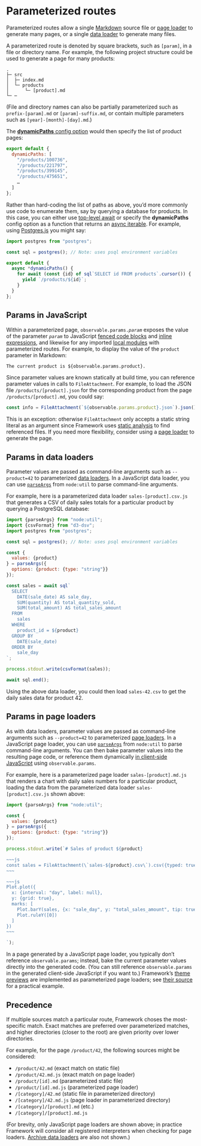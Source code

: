 # Parameterized routes <a href="https://github.com/observablehq/framework/releases/tag/v1.11.0" class="observablehq-version-badge" data-version="^1.11.0" title="Added in 1.11.0"></a>

Parameterized routes allow a single [Markdown](./markdown) source file or [page loader](./page-loaders) to generate many pages, or a single [data loader](./data-loaders) to generate many files.

A parameterized route is denoted by square brackets, such as `[param]`, in a file or directory name. For example, the following project structure could be used to generate a page for many products:

```
.
├─ src
│  ├─ index.md
│  └─ products
│      └─ [product].md
└─ ⋯
```

(File and directory names can also be partially parameterized such as `prefix-[param].md` or `[param]-suffix.md`, or contain multiple parameters such as `[year]-[month]-[day].md`.)

The [**dynamicPaths** config option](./config#dynamicPaths) would then specify the list of product pages:

```js run=false
export default {
  dynamicPaths: [
    "/products/100736",
    "/products/221797",
    "/products/399145",
    "/products/475651",
    …
  ]
};
```

Rather than hard-coding the list of paths as above, you’d more commonly use code to enumerate them, say by querying a database for products. In this case, you can either use [top-level await](https://v8.dev/features/top-level-await) or specify the **dynamicPaths** config option as a function that returns an [async iterable](https://developer.mozilla.org/en-US/docs/Web/JavaScript/Reference/Iteration_protocols#the_async_iterator_and_async_iterable_protocols). For example, using [Postgres.js](https://github.com/porsager/postgres/blob/master/README.md#usage) you might say:

```js run=false
import postgres from "postgres";

const sql = postgres(); // Note: uses psql environment variables

export default {
  async *dynamicPaths() {
    for await (const {id} of sql`SELECT id FROM products`.cursor()) {
      yield `/products/${id}`;
    }
  }
};
```

## Params in JavaScript

Within a parameterized page, <code>observable.params.<i>param</i></code> exposes the value of the parameter <code><i>param</i></code> to JavaScript [fenced code blocks](./javascript#fenced-code-blocks) and [inline expressions](./javascript#inline-expressions), and likewise for any imported [local modules](./imports#local-imports) with parameterized routes. For example, to display the value of the `product` parameter in Markdown:

```md run=false
The current product is ${observable.params.product}.
```

Since parameter values are known statically at build time, you can reference parameter values in calls to `FileAttachment`. For example, to load the JSON file `/products/[product].json` for the corresponding product from the page `/products/[product].md`, you could say:

```js run=false
const info = FileAttachment(`${observable.params.product}.json`).json();
```

This is an exception: otherwise `FileAttachment` only accepts a static string literal as an argument since Framework uses [static analysis](./files#static-analysis) to find referenced files. If you need more flexibility, consider using a [page loader](./page-loaders) to generate the page.

## Params in data loaders

Parameter values are passed as command-line arguments such as `--product=42` to parameterized [data loaders](./data-loaders). In a JavaScript data loader, you can use [`parseArgs`](https://nodejs.org/api/util.html#utilparseargsconfig) from `node:util` to parse command-line arguments.

For example, here is a parameterized data loader `sales-[product].csv.js` that generates a CSV of daily sales totals for a particular product by querying a PostgreSQL database:

```js run=false
import {parseArgs} from "node:util";
import {csvFormat} from "d3-dsv";
import postgres from "postgres";

const sql = postgres(); // Note: uses psql environment variables

const {
  values: {product}
} = parseArgs({
  options: {product: {type: "string"}}
});

const sales = await sql`
  SELECT
    DATE(sale_date) AS sale_day,
    SUM(quantity) AS total_quantity_sold,
    SUM(total_amount) AS total_sales_amount
  FROM
    sales
  WHERE
    product_id = ${product}
  GROUP BY
    DATE(sale_date)
  ORDER BY
    sale_day
`;

process.stdout.write(csvFormat(sales));

await sql.end();
```

Using the above data loader, you could then load `sales-42.csv` to get the daily sales data for product 42.

## Params in page loaders

As with data loaders, parameter values are passed as command-line arguments such as `--product=42` to parameterized [page loaders](./page-loaders). In a JavaScript page loader, you can use [`parseArgs`](https://nodejs.org/api/util.html#utilparseargsconfig) from `node:util` to parse command-line arguments. You can then bake parameter values into the resulting page code, or reference them dynamically [in client-side JavaScript](#params-in-java-script) using `observable.params`.

For example, here is a parameterized page loader `sales-[product].md.js` that renders a chart with daily sales numbers for a particular product, loading the data from the parameterized data loader `sales-[product].csv.js` shown above:

~~~~js run=false
import {parseArgs} from "node:util";

const {
  values: {product}
} = parseArgs({
  options: {product: {type: "string"}}
});

process.stdout.write(`# Sales of product ${product}

~~~js
const sales = FileAttachment(\`sales-${product}.csv\`).csv({typed: true});
~~~

~~~js
Plot.plot({
  x: {interval: "day", label: null},
  y: {grid: true},
  marks: [
    Plot.barY(sales, {x: "sale_day", y: "total_sales_amount", tip: true}),
    Plot.ruleY([0])
  ]
})
~~~

`);
~~~~

In a page generated by a JavaScript page loader, you typically don’t reference `observable.params`; instead, bake the current parameter values directly into the generated code. (You can still reference `observable.params` in the generated client-side JavaScript if you want to.) Framework’s [theme previews](./themes) are implemented as parameterized page loaders; see [their source](https://github.com/observablehq/framework/blob/main/docs/theme/%5Btheme%5D.md.ts) for a practical example.

## Precedence

If multiple sources match a particular route, Framework choses the most-specific match. Exact matches are preferred over parameterized matches, and higher directories (closer to the root) are given priority over lower directories.

For example, for the page `/product/42`, the following sources might be considered:

* `/product/42.md` (exact match on static file)
* `/product/42.md.js` (exact match on page loader)
* `/product/[id].md` (parameterized static file)
* `/product/[id].md.js` (parameterized page loader)
* `/[category]/42.md` (static file in parameterized directory)
* `/[category]/42.md.js` (page loader in parameterized directory)
* `/[category]/[product].md` (etc.)
* `/[category]/[product].md.js`

(For brevity, only JavaScript page loaders are shown above; in practice Framework will consider all registered interpreters when checking for page loaders. [Archive data loaders](./data-loaders#archives) are also not shown.)
